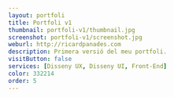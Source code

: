 ```yaml
---
layout: portfoli
title: Portfoli v1
thumbnail: portfoli-v1/thumbnail.jpg
screenshot: portfoli-v1/screenshot.jpg
weburl: http://ricardpanades.com
description: Primera versió del meu portfoli.
visitButton: false
services: [Disseny UX, Disseny UI, Front-End]
color: 332214
order: 5
---
```

